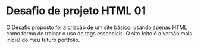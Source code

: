# Desafio de projeto HTML 01

O Desafio proposto foi a criação de um site básico, usando apenas HTML como forma de treinar o uso de tags essenciais. O site feito é a versão mais inicial do meu futuro portfolio.



